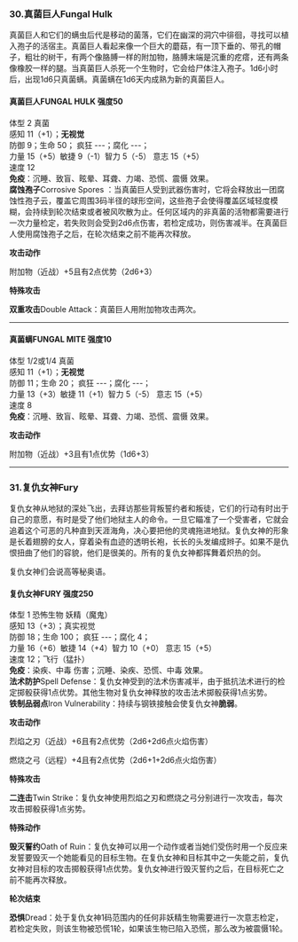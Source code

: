 ### 30.真菌巨人Fungal Hulk

真菌巨人和它们的螨虫后代是移动的菌落，它们在幽深的洞穴中徘徊，寻找可以植入孢子的活宿主。真菌巨人看起来像一个巨大的蘑菇，有一顶下垂的、带孔的帽子，粗壮的树干，有两个像胳膊一样的附加物，胳膊末端是沉重的疙瘩，还有两条像橡胶一样的腿。当真菌巨人杀死一个生物时，它会给尸体注入孢子。1d6小时后，出现1d6只真菌螨。真菌螨在1d6天内成熟为新的真菌巨人。

#### 真菌巨人FUNGAL HULK 强度50

体型 2 真菌\
感知 11（+1）；**无视觉**\
防御 9；生命 50； 疯狂 ---；腐化 ---；\
力量 15（+5）敏捷 9（-1）智力 5（-5） 意志 15（+5）\
速度 12\
**免疫**：沉睡、致盲、眩晕、耳聋、力竭、恐慌、震慑 效果。\
**腐蚀孢子**Corrosive Spores
：当真菌巨人受到武器伤害时，它将会释放出一团腐蚀性孢子云，覆盖它周围3码半径的球形空间，这些孢子会使得覆盖区域轻度模糊，会持续到轮次结束或者被风吹散为止。任何区域内的非真菌的活物都需要进行一次力量检定，若失败则会受到2d6点伤害，若检定成功，则伤害减半。在真菌巨人使用腐蚀孢子之后，在轮次结束之前不能再次释放。

**攻击动作**

附加物（近战）+5且有2点优势（2d6+3）

**特殊攻击**

**双重攻击**Double Attack：真菌巨人用附加物攻击两次。

------------------------------------------------------------------------

#### 真菌螨FUNGAL MITE 强度10

体型 1/2或1/4 真菌\
感知 11（+1）；**无视觉**\
防御 11；生命 20； 疯狂 ---；腐化 ---；\
力量 13（+3）敏捷 11（+1）智力 5（-5） 意志 15（+5）\
速度 8\
**免疫**：沉睡、致盲、眩晕、耳聋、力竭、恐慌、震慑 效果。

**攻击动作**

附加物（近战）+3且有1点优势（1d6+3）

------------------------------------------------------------------------

### 31.复仇女神Fury

复仇女神从地狱的深处飞出，去拜访那些背叛誓约者和叛徒，它们的行动有时出于自己的意愿，有时是受了他们地狱主人的命令。一旦它瞄准了一个受害者，它就会追着这个可恶的凡种直到天涯海角，决心要把他的灵魂拖进地狱。复仇女神的形象是长着翅膀的女人，穿着染有血迹的透明长袍，长长的头发编成辫子。如果不是仇恨扭曲了他们的容貌，他们是很美的。所有的复仇女神都挥舞着炽热的剑。

复仇女神们会说高等秘奥语。

#### 复仇女神FURY 强度250

体型 1 恐怖生物 妖精（魔鬼）\
感知 13（+3）；真实视觉\
防御 18；生命 100； 疯狂 ---；腐化 4；\
力量 16（+6）敏捷 14（+4）智力 10（+0） 意志 15（+5）\
速度 12；飞行（猛扑）\
**免疫**：染疾、中毒 伤害；沉睡、染疾、恐慌、中毒 效果。\
**法术防护**Spell
Defense：复仇女神受到的法术伤害减半，由于抵抗法术进行的检定掷骰获得1点优势。其他生物对复仇女神释放的攻击法术掷骰获得1点劣势。\
**铁制品弱点**Iron Vulnerability：持续与钢铁接触会使复仇女神**脆弱**。

**攻击动作**

烈焰之刃（近战）+6且有2点优势（2d6+2d6点火焰伤害）

燃烧之弓（远程）+4且有2点优势（2d6+1+2d6点火焰伤害）

**特殊攻击**

**二连击**Twin
Strike：复仇女神使用烈焰之刃和燃烧之弓分别进行一次攻击，每次攻击掷骰获得1点劣势。

**特殊动作**

**毁灭誓约**Oath of
Ruin：复仇女神可以用一个动作或者当她们受伤时用一个反应来发誓要毁灭一个她能看见的目标生物。在复仇女神和目标其中之一失能之前，复仇女神对目标的攻击掷骰获得1点优势。复仇女神进行毁灭誓约之后，在目标死亡之前不能再次释放。

**轮次结束**

**恐惧**Dread：处于复仇女神1码范围内的任何非妖精生物需要进行一次意志检定，若检定失败，则该生物被恐慌1轮，如果该生物已陷入恐慌，那么改为被震慑1轮。
